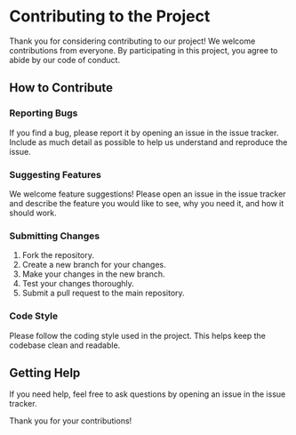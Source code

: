# Contributing to the Project

Thank you for considering contributing to our project! We welcome contributions from everyone. By participating in this project, you agree to abide by our code of conduct.

## How to Contribute

### Reporting Bugs

If you find a bug, please report it by opening an issue in the issue tracker. Include as much detail as possible to help us understand and reproduce the issue.

### Suggesting Features

We welcome feature suggestions! Please open an issue in the issue tracker and describe the feature you would like to see, why you need it, and how it should work.

### Submitting Changes

1. Fork the repository.
2. Create a new branch for your changes.
3. Make your changes in the new branch.
4. Test your changes thoroughly.
5. Submit a pull request to the main repository.

### Code Style

Please follow the coding style used in the project. This helps keep the codebase clean and readable.

## Getting Help

If you need help, feel free to ask questions by opening an issue in the issue tracker.

Thank you for your contributions!
